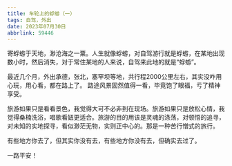 ```yaml
---
title: 车轮上的蜉蝣（一）
tags: 自驾，外出
date: 2023年07月30日
abbrlink: 59446
---
```


寄蜉蝣于天地，渺沧海之一粟。人生就像蜉蝣，对自驾游行就是蜉蝣，在某地出现数小时，然后消失，对于常住某地的人来说，自驾来此地的就是“蜉蝣”。


最近几个月，外出承德，张北，塞罕坝等地，共行程2000公里左右，其实没咋用心玩，用心看，都在路上了。 路途风景固然值得一看，毕竟饱了眼福，亏了精神享受。

旅游如果只是看看景色，我觉得大可不必非到在现场。旅游如果只是放松心情，我觉得桑楠洗浴，唱歌看妞更适合。旅游的目的用该是灵魂的涤荡，对顿悟的追寻，对未知的实地探寻，看似渺茫无物，实则正中心的。那是一种苦行憎式的旅行。

有些地方你去了，但其实你没有去，有些地方你没有去，但确实去过了。

一路平安！